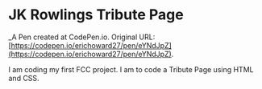 # JK Rowlings Tribute Page
 _A Pen created at CodePen.io. Original URL: [https://codepen.io/erichoward27/pen/eYNdJpZ](https://codepen.io/erichoward27/pen/eYNdJpZ).

 I am coding my first FCC project. I am to code a Tribute Page using HTML and CSS. 